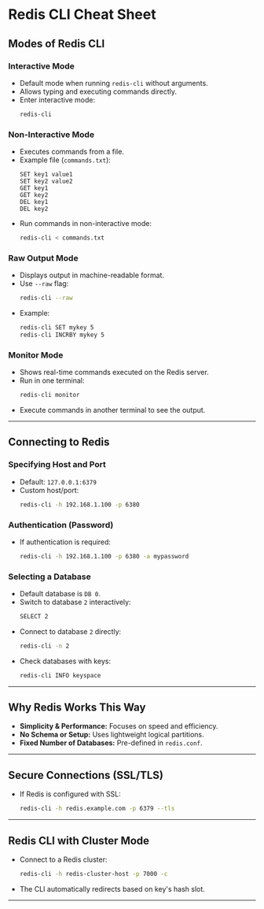 # Redis CLI Cheat Sheet

## Modes of Redis CLI

### Interactive Mode
- Default mode when running `redis-cli` without arguments.
- Allows typing and executing commands directly.
- Enter interactive mode:
  ```sh
  redis-cli
  ```

### Non-Interactive Mode
- Executes commands from a file.
- Example file (`commands.txt`):
  ```
  SET key1 value1
  SET key2 value2
  GET key1
  GET key2
  DEL key1
  DEL key2
  ```
- Run commands in non-interactive mode:
  ```sh
  redis-cli < commands.txt
  ```

### Raw Output Mode
- Displays output in machine-readable format.
- Use `--raw` flag:
  ```sh
  redis-cli --raw
  ```
- Example:
  ```sh
  redis-cli SET mykey 5
  redis-cli INCRBY mykey 5
  ```

### Monitor Mode
- Shows real-time commands executed on the Redis server.
- Run in one terminal:
  ```sh
  redis-cli monitor
  ```
- Execute commands in another terminal to see the output.

---

## Connecting to Redis

### Specifying Host and Port
- Default: `127.0.0.1:6379`
- Custom host/port:
  ```sh
  redis-cli -h 192.168.1.100 -p 6380
  ```

### Authentication (Password)
- If authentication is required:
  ```sh
  redis-cli -h 192.168.1.100 -p 6380 -a mypassword
  ```

### Selecting a Database
- Default database is `DB 0`.
- Switch to database `2` interactively:
  ```sh
  SELECT 2
  ```
- Connect to database `2` directly:
  ```sh
  redis-cli -n 2
  ```
- Check databases with keys:
  ```sh
  redis-cli INFO keyspace
  ```

---

## Why Redis Works This Way
- **Simplicity & Performance:** Focuses on speed and efficiency.
- **No Schema or Setup:** Uses lightweight logical partitions.
- **Fixed Number of Databases:** Pre-defined in `redis.conf`.

---

## Secure Connections (SSL/TLS)
- If Redis is configured with SSL:
  ```sh
  redis-cli -h redis.example.com -p 6379 --tls
  ```

---

## Redis CLI with Cluster Mode
- Connect to a Redis cluster:
  ```sh
  redis-cli -h redis-cluster-host -p 7000 -c
  ```
- The CLI automatically redirects based on key's hash slot.

---
